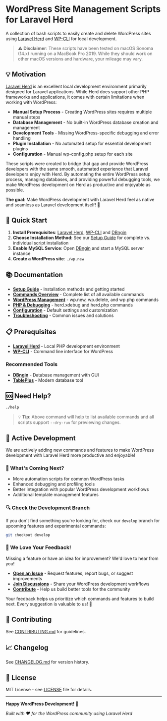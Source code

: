 # WordPress Site Management Scripts for Laravel Herd

A collection of bash scripts to easily create and delete WordPress sites using [Laravel Herd](https://herd.laravel.com/) and [WP-CLI](https://wp-cli.org/) for local development.

> **⚠️ Disclaimer**: These scripts have been tested on macOS Sonoma (14.x) running on a MacBook Pro 2019. While they should work on other macOS versions and hardware, your mileage may vary.

## 💡 Motivation

[Laravel Herd](https://herd.laravel.com/) is an excellent local development environment primarily designed for Laravel applications. While Herd does support other PHP frameworks and applications, it comes with certain limitations when working with WordPress:

- **Manual Setup Process** - Creating WordPress sites requires multiple manual steps
- **Database Management** - No built-in WordPress database creation and management
- **Development Tools** - Missing WordPress-specific debugging and error handling
- **Plugin Installation** - No automated setup for essential development plugins
- **Configuration** - Manual wp-config.php setup for each site

These scripts were created to bridge that gap and provide WordPress developers with the same smooth, automated experience that Laravel developers enjoy with Herd. By automating the entire WordPress setup process, managing databases, and providing powerful debugging tools, we make WordPress development on Herd as productive and enjoyable as possible.

**The goal**: Make WordPress development with Laravel Herd feel as native and seamless as Laravel development itself! 🎯

## 🚀 Quick Start

1. **Install Prerequisites**: [Laravel Herd](https://herd.laravel.com/), [WP-CLI](https://wp-cli.org/) and [DBngin](https://dbngin.com/)
2. **Choose Installation Method**: See our [Setup Guide](docs/SETUP.md) for complete vs. individual script installation
3. **Enable MySQL Service**: Open [DBngin](https://dbngin.com/) and start a MySQL server instance
4. **Create a WordPress site**: `./wp.new`

## 📚 Documentation

- **[Setup Guide](docs/SETUP.md)** - Installation methods and getting started
- **[Commands Overview](docs/commands/COMMANDS.md)** - Complete list of all available commands
- **[WordPress Management](docs/commands/WORDPRESS-COMMANDS.md)** - wp.new, wp.delete, and wp.php commands
- **[PHP & Debugging](docs/commands/HERD-COMMANDS.md)** - herd.xdebug and herd.php commands  
- **[Configuration](docs/CONFIGURATION.md)** - Default settings and customization
- **[Troubleshooting](docs/TROUBLESHOOTING.md)** - Common issues and solutions

## 📋 Prerequisites

- **[Laravel Herd](https://herd.laravel.com/)** - Local PHP development environment
- **[WP-CLI](https://wp-cli.org/)** - Command line interface for WordPress

### Recommended Tools

- **[DBngin](https://dbngin.com/)** - Database management with GUI
- **[TablePlus](https://tableplus.com/)** - Modern database tool

## 🆘 Need Help?

```bash
./help
```
> 💡 **Tip**: Above command will help to list available commands and all scripts support `--dry-run` for previewing changes.

## 🔧 Active Development

We are actively adding new commands and features to make WordPress development with Laravel Herd more productive and enjoyable! 

### 🌟 What's Coming Next?
- More automation scripts for common WordPress tasks
- Enhanced debugging and profiling tools
- Better integration with popular WordPress development workflows
- Additional template management features

### 🔍 Check the Development Branch
If you don't find something you're looking for, check our `develop` branch for upcoming features and experimental commands:

```bash
git checkout develop
```

### 💬 We Love Your Feedback!
Missing a feature or have an idea for improvement? We'd love to hear from you!

- **[Open an Issue](../../issues)** - Request features, report bugs, or suggest improvements
- **[Join Discussions](../../discussions)** - Share your WordPress development workflows
- **[Contribute](CONTRIBUTING.md)** - Help us build better tools for the community

Your feedback helps us prioritize which commands and features to build next. Every suggestion is valuable to us! 🙏

## 🤝 Contributing

See [CONTRIBUTING.md](CONTRIBUTING.md) for guidelines.

## 📈 Changelog

See [CHANGELOG.md](CHANGELOG.md) for version history.

## 📄 License

MIT License - see [LICENSE](LICENSE) file for details.

---

**Happy WordPress Development!** 🎉

*Built with ❤️ for the WordPress community using Laravel Herd*
